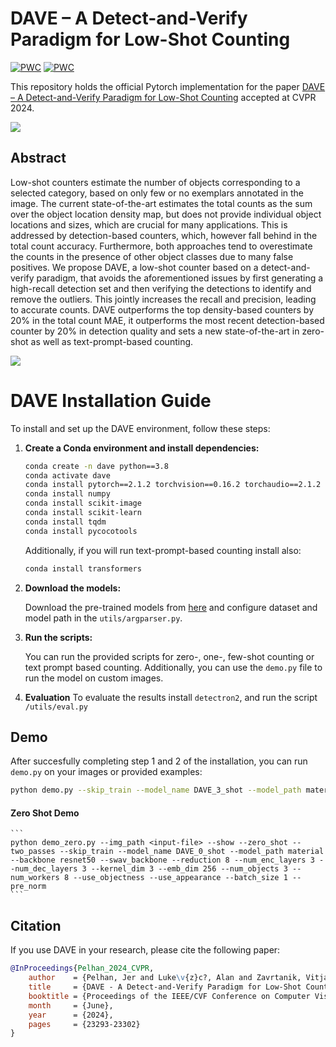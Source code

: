 # DAVE – A Detect-and-Verify Paradigm for Low-Shot Counting
[![PWC](https://img.shields.io/endpoint.svg?url=https://paperswithcode.com/badge/dave-a-detect-and-verify-paradigm-for-low/few-shot-object-counting-and-detection-on)](https://paperswithcode.com/sota/few-shot-object-counting-and-detection-on?p=dave-a-detect-and-verify-paradigm-for-low)
[![PWC](https://img.shields.io/endpoint.svg?url=https://paperswithcode.com/badge/dave-a-detect-and-verify-paradigm-for-low/object-counting-on-fsc147)](https://paperswithcode.com/sota/object-counting-on-fsc147?p=dave-a-detect-and-verify-paradigm-for-low)


This repository holds the official Pytorch implementation for the paper [DAVE – A Detect-and-Verify Paradigm for Low-Shot Counting](https://arxiv.org/pdf/2404.16622) accepted at CVPR 2024.

![](material/arch.png)


## Abstract
Low-shot counters estimate the number of objects corresponding to a selected category, based on only few or no exemplars annotated in the image. The current state-of-the-art estimates the total counts as the sum over the object location density map, but does not provide individual object locations and sizes, which are crucial for many applications. This is addressed by detection-based counters, which, however fall behind in the total count accuracy. Furthermore, both approaches tend to overestimate the counts in the presence of other object classes due to many false positives. We propose DAVE, a low-shot counter based on a detect-and-verify paradigm, that avoids the aforementioned issues by first generating a high-recall detection set and then verifying the detections to identify and remove the outliers. This jointly increases the recall and precision, leading to accurate counts. DAVE outperforms the top density-based counters by  20% in the total count MAE, it outperforms the most recent detection-based counter by 20% in detection quality and sets a new state-of-the-art in zero-shot as well as text-prompt-based counting.

![](material/qualitative.png)

# DAVE Installation Guide

To install and set up the DAVE environment, follow these steps:

1. **Create a Conda environment and install dependencies:**

    ```bash
    conda create -n dave python==3.8
    conda activate dave
    conda install pytorch==2.1.2 torchvision==0.16.2 torchaudio==2.1.2 pytorch-cuda=11.8 -c pytorch -c nvidia
    conda install numpy
    conda install scikit-image
    conda install scikit-learn
    conda install tqdm
    conda install pycocotools
    ```
   Additionally, if you will run text-prompt-based counting install also:
   ```bash
   conda install transformers
   ```

2. **Download the models:**

    Download the pre-trained models from [here](https://drive.google.com/drive/folders/10O4SB3Y380hcKPIK8Dt8biniVbdQ4dH4?usp=sharing) and configure dataset and model path in the `utils/argparser.py`.

3. **Run the scripts:**

   You can run the provided scripts for zero-, one-, few-shot counting or text prompt based counting. Additionally, you can use the `demo.py` file to run the model on custom images.

4. **Evaluation**
   To evaluate the results install `detectron2`, and run the script `/utils/eval.py`

## Demo
   After succesfully completing step 1 and 2 of the installation, you can run `demo.py` on your images or provided examples:

   ```bash
   python demo.py --skip_train --model_name DAVE_3_shot --model_path material --backbone resnet50 --swav_backbone --reduction 8 --num_enc_layers 3 --num_dec_layers 3 --kernel_dim 3 --emb_dim 256 --num_objects 3 --num_workers 8 --use_query_pos_emb --use_objectness --use_appearance --batch_size 1 --pre_norm
   ```
#### Zero Shot Demo
    ```
    python demo_zero.py --img_path <input-file> --show --zero_shot --two_passes --skip_train --model_name DAVE_0_shot --model_path material --backbone resnet50 --swav_backbone --reduction 8 --num_enc_layers 3 --num_dec_layers 3 --kernel_dim 3 --emb_dim 256 --num_objects 3 --num_workers 8 --use_objectness --use_appearance --batch_size 1 --pre_norm
    ```

## Citation

If you use DAVE in your research, please cite the following paper:

```bibtex
@InProceedings{Pelhan_2024_CVPR,
    author    = {Pelhan, Jer and Luke\v{z}c?, Alan and Zavrtanik, Vitjan and Kristan, Matej},
    title     = {DAVE - A Detect-and-Verify Paradigm for Low-Shot Counting},
    booktitle = {Proceedings of the IEEE/CVF Conference on Computer Vision and Pattern Recognition (CVPR)},
    month     = {June},
    year      = {2024},
    pages     = {23293-23302}
}
```
